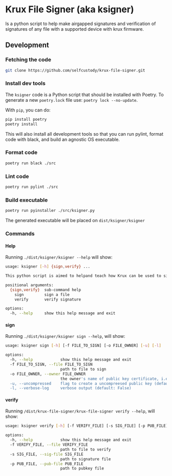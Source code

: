 # Krux File Signer (aka __ksigner__)

Is a python script to help make airgapped signatures
and verification of signatures of any file with a 
supported device with krux firmware.

## Development

### Fetching the code

```bash
git clone https://github.com/selfcustody/krux-file-signer.git
```

### Install dev tools

The `ksigner` code is a Python script
that should be installed with Poetry. To generate
a new `poetry.lock` file use: `poetry lock --no-update`.

With `pip`, you can do:

```bash
pip install poetry
poetry install
```

This will also install all development tools so that you can run pylint,
format code with black, and build an agnostic OS executable. 

### Format code

```bash
poetry run black ./src
```

### Lint code

```bash
poetry run pylint ./src
```

### Build executable

```bash
poetry run pyinstaller ./src/ksigner.py
```

The generated executable will be placed on 
`dist/ksigner/ksigner`

### Commands

#### Help

Running `./dist/ksigner/ksigner --help` will show:

```bash
usage: ksigner [-h] {sign,verify} ...

This python script is aimed to helpand teach how Krux can be used to sign filesand create public-key certificates so openssl can beused to verify

positional arguments:
  {sign,verify}  sub-command help
    sign         sign a file
    verify       verify signature

options:
  -h, --help     show this help message and exit
```

#### sign

Running `./dist/ksigner/ksigner sign --help`, will show:

```bash
usage: ksigner sign [-h] [-f FILE_TO_SIGN] [-o FILE_OWNER] [-u] [-l]

options:
  -h, --help            show this help message and exit
  -f FILE_TO_SIGN, --file FILE_TO_SIGN
                        path to file to sign
  -o FILE_OWNER, --owner FILE_OWNER
                        the owner's name of public key certificate, i.e, the .pem file (default: 'pubkey')
  -u, --uncompressed    flag to create a uncompreesed public key (default: False)
  -l, --verbose-log     verbose output (default: False)

```

#### verify

Running `/dist/krux-file-signer/krux-file-signer verify --help`, will show:

```bash
usage: ksigner verify [-h] [-f VERIFY_FILE] [-s SIG_FILE] [-p PUB_FILE]

options:
  -h, --help            show this help message and exit
  -f VERIFY_FILE, --file VERIFY_FILE
                        path to file to verify
  -s SIG_FILE, --sig-file SIG_FILE
                        path to signature file
  -p PUB_FILE, --pub-file PUB_FILE
                        path to pubkey file
```